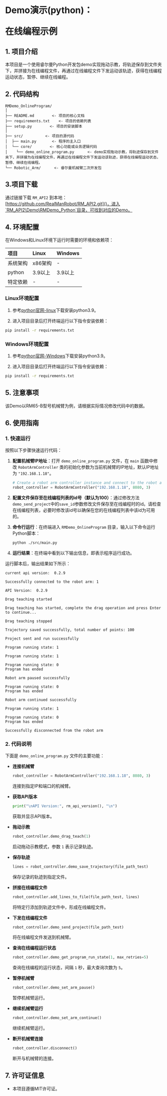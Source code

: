 # <p class="hidden">Demo演示(python)：</p>在线编程示例

## 1. 项目介绍

本项目是一个使用睿尔曼Python开发包demo实现拖动示教，将轨迹保存到文件夹下，并拼接为在线编程文件，再通过在线编程文件下发运动该轨迹，获得在线编程运动状态，暂停、继续在线编程。

## 2. 代码结构

```
RMDemo_OnlineProgram/
│
├── README.md        <- 项目的核心文档
├── requirements.txt    <- 项目的依赖列表
├── setup.py        <- 项目的安装脚本
│
├── src/          <- 项目的源代码
│  ├── main.py       <- 程序的主入口
│  └── core/        <- 核心功能或业务逻辑代码
│    └── demo_online_program.py      <- demo实现拖动示教，将轨迹保存到文件夹下，并拼接为在线编程文件，再通过在线编程文件下发运动该轨迹，获得在线编程运动状态，暂停、继续在线编程。
└── Robotic_Arm/      <- 睿尔曼机械臂二次开发包
```

## 3.项目下载

通过链接下载 `RM_API2` 到本地：[https://github.com/RealManRobot/RM_API2.git]()，进入`RM_API2\Demo\RMDemo_Python`目录，可找到对应的Demo。

## 4. 环境配置

在Windows和Linux环境下运行时需要的环境和依赖项：

| 项目         | Linux     | Windows   |
| :--          | :--       | :--       |
| 系统架构     | x86架构   | -         |
| python       | 3.9以上   | 3.9以上   |
| 特定依赖     | -         | -         |

### Linux环境配置

   1. 参考[python官网-linux](https://www.python.org/downloads/source/)下载安装python3.9。

   2. 进入项目目录后打开终端运行以下指令安装依赖：

```bash
pip install -r requirements.txt
```

### Windows环境配置

   1. 参考[python官网-Windows](https://www.python.org/downloads/windows/)下载安装python3.9。

   2. 进入项目目录后打开终端运行以下指令安装依赖：

```bash
pip install -r requirements.txt
```

## 5. 注意事项

该Demo以RM65-B型号机械臂为例，请根据实际情况修改代码中的数据。

## 6. 使用指南

### 1. 快速运行

按照以下步骤快速运行代码：

1. **配置机械臂IP地址**：打开 `demo_online_program.py` 文件，在 `main` 函数中修改 `RobotArmController` 类的初始化参数为当前机械臂的IP地址，默认IP地址为 `"192.168.1.18"`。
    ```python
    # Create a robot arm controller instance and connect to the robot arm
    robot_controller = RobotArmController("192.168.1.18", 8080, 3)
    ```
2. **配置文件保存至在线编程列表的id号（默认为100）**：通过修改方法`demo_send_project`中的`save_id`参数修改文件保存至在线编程时的id。请检查在线编程列表，必要时修改该id号以确保在您的在线编程列表中该id为可用的。

3. **命令行运行**：在终端进入 `RMDemo_OnlineProgram` 目录，输入以下命令运行Python脚本：

    ```bash
    python ./src/main.py
    ```

4. **运行结果**：在终端中看到以下输出信息，即表示程序运行成功。

运行脚本后，输出结果如下所示：

```
current api version:  0.2.9

Successfully connected to the robot arm: 1

API Version:  0.2.9

Drag teaching started

Drag teaching has started, complete the drag operation and press Enter to continue...

Drag teaching stopped

Trajectory saved successfully, total number of points: 100

Project sent and run successfully

Program running state: 1

Program running state: 1

Program running state: 0
Program has ended

Robot arm paused successfully

Program running state: 0
Program has ended

Robot arm continued successfully

Program running state: 1

Program running state: 0
Program has ended

Successfully disconnected from the robot arm
```


### 2. 代码说明

下面是 `demo_online_program.py` 文件的主要功能：

- **连接机械臂**

    ```python
    robot_controller = RobotArmController("192.168.1.18", 8080, 3)
    ```
    连接到指定IP和端口的机械臂。

- **获取API版本**

    ```python
    print("\nAPI Version:", rm_api_version(), "\n")
    ```
    获取并显示API版本。

- **拖动示教**

    ```python
    robot_controller.demo_drag_teach(1)
    ```
    启动拖动示教模式，参数 `1` 表示记录轨迹。

- **保存轨迹**

    ```python
    lines = robot_controller.demo_save_trajectory(file_path_test)
    ```
    保存记录的轨迹到指定文件。

- **拼接在线编程文件**

    ```python
    robot_controller.add_lines_to_file(file_path_test, lines)
    ```
    将特定行添加到轨迹文件中，形成在线编程文件。

- **下发在线编程文件**

    ```python
    robot_controller.demo_send_project(file_path_test)
    ```
    将在线编程文件发送到机械臂。

- **查询在线编程运行状态**

    ```python
    robot_controller.demo_get_program_run_state(1, max_retries=5)
    ```
    查询在线编程的运行状态，间隔 `1` 秒，最大查询次数为 `5`。

- **暂停机械臂**

    ```python
    robot_controller.demo_set_arm_pause()
    ```
    暂停机械臂运行。

- **继续机械臂运行**

    ```python
    robot_controller.demo_set_arm_continue()
    ```
    继续机械臂运行。

- **断开机械臂连接**

    ```python
    robot_controller.disconnect()
    ```
    断开与机械臂的连接。


## 7. 许可证信息

- 本项目遵循MIT许可证。